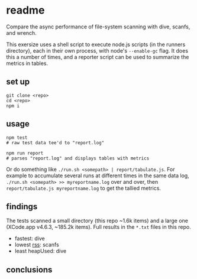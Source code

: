 # readme

Compare the async performance of file-system scanning with dive, scanfs, and wrench.

This exersize uses a shell script to execute node.js scripts (in the runners directory), each in their own process, with node's `--enable-gc` flag. It does this a number of times, and a reporter script can be used to summarize the metrics in tables.

## set up

    git clone <repo>
    cd <repo>
    npm i

## usage

    npm test
    # raw test data tee'd to "report.log"
    
    npm run report
    # parses "report.log" and displays tables with metrics

Or do something like `./run.sh <somepath> | report/tabulate.js`. For example to accumulate several runs at different times in the same data log, `./run.sh <somepath> >> myreportname.log` over and over, then `report/tabulate.js myreportname.log` to get the tallied metrics.

## findings

The tests scanned a small directory (this repo ~1.6k items) and a large one (XCode.app v4.6.3, ~185.2k items). Full results in the `*.txt` files in this repo.

* fastest: dive
* lowest [rss](http://en.wikipedia.org/wiki/Resident_set_size): scanfs
* least heapUsed: dive

## conclusions


